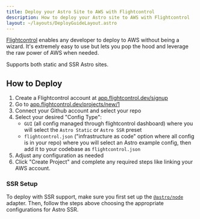 ```yaml
---
title: Deploy your Astro Site to AWS with Flightcontrol
description: How to deploy your Astro site to AWS with Flightcontrol
layout: ~/layouts/DeployGuideLayout.astro
---
```


[Flightcontrol](https://www.flightcontrol.dev?ref=astro) enables any developer to deploy to AWS without being a wizard. It's extremely easy to use but lets you pop the hood and leverage the raw power of AWS when needed.

Supports both static and SSR Astro sites.

## How to Deploy

1. Create a Flightcontrol account at [app.flightcontrol.dev/signup](https://app.flightcontrol.dev/signup?ref=astro)
1. Go to [app.flightcontrol.dev/projects/new/1](https://app.flightcontrol.dev/projects/new/1)
1. Connect your Github account and select your repo
1. Select your desired "Config Type":
    - `GUI` (all config managed through flightcontrol dashboard) where you will select the `Astro Static` or `Astro SSR` preset
    - `flightcontrol.json` ("infrastructure as code" option where all config is in your repo) where you will select an Astro example config, then add it to your codebase as `flightcontrol.json`
1. Adjust any configuration as needed
1. Click "Create Project" and complete any required steps like linking your AWS account.


### SSR Setup

To deploy with SSR support, make sure you first set up the [`@astro/node`](/en/guides/integrations-guide/node/) adapter. Then, follow the steps above choosing the appropriate configurations for Astro SSR.



